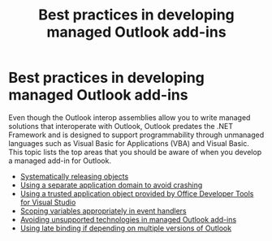 ﻿---
title: Best practices in developing managed Outlook add-ins
TOCTitle: Best practices in developing managed Outlook add-ins
ms:assetid: a03246f6-2ca5-4fcb-8e63-a11cfbc8d9a0
ms:mtpsurl: https://msdn.microsoft.com/library/Bb611563(v=office.15)
ms:contentKeyID: 55119784
ms.date: 07/24/2014
mtps_version: v=office.15
---

# Best practices in developing managed Outlook add-ins

Even though the Outlook interop assemblies allow you to write managed solutions that interoperate with Outlook, Outlook predates the .NET Framework and is designed to support programmability through unmanaged languages such as Visual Basic for Applications (VBA) and Visual Basic. This topic lists the top areas that you should be aware of when you develop a managed add-in for Outlook.

- [Systematically releasing objects](systematically-releasing-objects.md)
- [Using a separate application domain to avoid crashing](using-a-separate-application-domain-to-avoid-crashing.md)
- [Using a trusted application object provided by Office Developer Tools for Visual Studio](using-a-trusted-application-object-provided-by-office-developer-tools-for-visual-studio.md)
- [Scoping variables appropriately in event handlers](scoping-variables-appropriately-in-event-handlers.md)
- [Avoiding unsupported technologies in managed Outlook add-ins](avoiding-unsupported-technologies-in-managed-outlook-add-ins.md)
- [Using late binding if depending on multiple versions of Outlook](using-late-binding-if-depending-on-multiple-versions-of-outlook.md)

